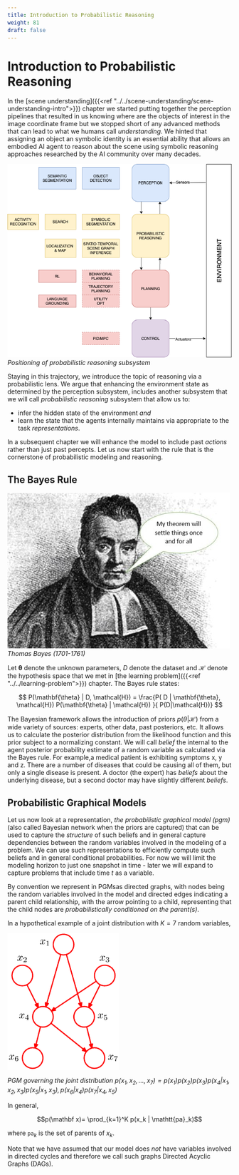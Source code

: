 ```yaml
---
title: Introduction to Probabilistic Reasoning
weight: 81
draft: false
---
```


# Introduction to Probabilistic Reasoning

In the [scene understanding]({{<ref "../../scene-understanding/scene-understanding-intro">}}) chapter we started putting together the perception pipelines that resulted in us knowing where are the objects of interest in the image coordinate frame but we stopped short of any advanced methods that can lead to what we humans call _understanding_. We hinted that assigning an object an symbolic identity is an essential ability that allows an embodied AI agent to reason about the scene using symbolic reasoning approaches researched by the AI community over many decades. 

![prob-reasoning-agent](images/prob-reasoning-agent.png#center)
*Positioning of probabilistic reasoning subsystem*

Staying in this trajectory, we introduce the topic of reasoning via a probabilistic lens. We argue that enhancing the environment state as determined by the perception subsystem, includes another subsystem that we will call _probabilistic reasoning_ subsystem that allow us to:

* infer the hidden state of the environment _and_ 
* learn the state that the agents internally maintains via appropriate to the task _representations_. 
  
In a subsequent chapter we will enhance the model to include past _actions_ rather than just past percepts. Let us now start with the rule that is the cornerstone of probabilistic modeling and reasoning. 

## The Bayes Rule 

![Bayes](images/bayes.jpg#center)
*Thomas Bayes (1701-1761)*

Let $\mathbf{\theta}$ denote the unknown parameters, $D$ denote the dataset and $\mathcal{H}$ denote the hypothesis space that we met in [the learning problem]({{<ref "../../learning-problem">}}) chapter. The Bayes rule states:

$$ P(\mathbf{\theta} | D, \mathcal{H}) =  \frac{P( D | \mathbf{\theta}, \mathcal{H}) P(\mathbf{\theta} | \mathcal{H}) }{ P(D|\mathcal{H})} $$

The Bayesian framework allows the introduction of priors $p(\theta | \mathcal{H})$ from a wide variety of sources: experts, other data, past posteriors, etc. It allows us to calculate the posterior distribution from the likelihood function and this prior subject to a normalizing constant. We will call _belief_ the internal to the agent posterior probability estimate of a random variable as calculated via the Bayes rule.  For example,a medical patient is exhibiting symptoms x, y and z. There are a number of diseases that could be causing all of them, but only a single disease is present. A doctor (the expert) has _beliefs_ about the underlying disease, but a second doctor may have slightly different _beliefs_.

## Probabilistic Graphical Models 

Let us now look at a representation, _the probabilistic graphical model (pgm)_ (also called Bayesian network when the priors are captured) that can be used to capture the _structure_ of such beliefs and in general capture dependencies between the random variables involved in the modeling of a problem. We can use such representations to efficiently compute such beliefs and in general conditional probabilities. For now we will limit the modeling horizon to just one snapshot in time - later we will expand to capture problems that include time $t$ as a variable. 

By convention we represent in PGMsas directed graphs, with nodes being the random variables involved in the model and directed edges indicating a parent child relationship, with the arrow pointing to a child, representing that the child nodes are _probabilistically conditioned on the parent(s)_. 

In a hypothetical example of a joint distribution with $K=7$ random variables, 

<img src="images/Figure8.2.png" width="250" align="center">

_PGM governing the joint distribution $p(x_1, x_2, ..., x_7)=p(x_1)p(x_2)p(x_3)p(x_4|x_1, x_2, x_3)p(x_5|x_1, x_3), p(x_6|x_4)p(x_7|x_4, x_5)$_

In general, 

$$p(\mathbf x)= \prod_{k=1}^K p(x_k | \mathtt{pa}_k)$$

where $\mathtt{pa}_k$ is the set of parents of $x_k$.

Note that we have assumed that our model does _not_ have variables involved in directed cycles and therefore we call such graphs Directed Acyclic Graphs (DAGs). 
